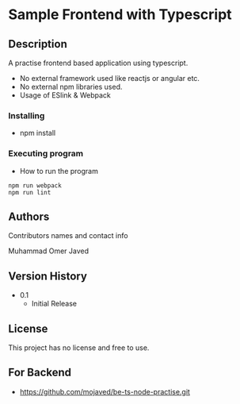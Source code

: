 # Sample Frontend with Typescript

## Description

A practise frontend based application using typescript. 
* No external framework used like reactjs or angular etc.
* No external npm libraries used.
* Usage of ESlink & Webpack

### Installing

* npm install

### Executing program

* How to run the program
```
npm run webpack
npm run lint
```

## Authors

Contributors names and contact info

Muhammad Omer Javed

## Version History

* 0.1
    * Initial Release

## License

This project has no license and free to use.

## For Backend 
* https://github.com/mojaved/be-ts-node-practise.git